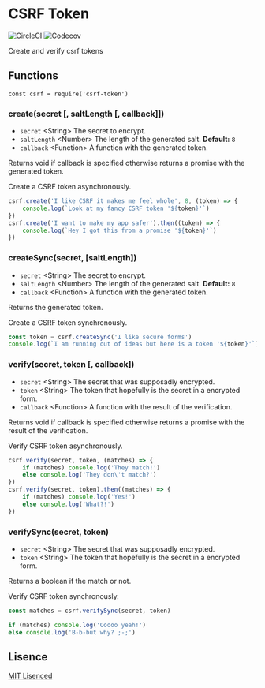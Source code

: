 # CSRF Token
[![CircleCI](https://img.shields.io/circleci/project/github/ocpu/csrf-token.svg?style=flat-square)](https://circleci.com/gh/ocpu/csrf-token)
[![Codecov](https://img.shields.io/codecov/c/github/ocpu/csrf-token.svg?style=flat-square)](https://codecov.io/gh/ocpu/csrf-token)

Create and verify csrf tokens

## Functions

`const csrf = require('csrf-token')`

### create(secret [, saltLength [, callback]])
- `secret` \<String> The secret to encrypt.
- `saltLength` \<Number> The length of the generated salt. __Default:__ `8`
- `callback` \<Function> A function with the generated token.

Returns void if callback is specified otherwise returns a promise with the generated token.

Create a CSRF token asynchronously.
```js
csrf.create('I like CSRF it makes me feel whole', 8, (token) => {
    console.log(`Look at my fancy CSRF token '${token}'`)
})
csrf.create('I want to make my app safer').then((token) => {
    console.log(`Hey I got this from a promise '${token}'`)
})
```

### createSync(secret, [saltLength])
- `secret` \<String> The secret to encrypt.
- `saltLength` \<Number> The length of the generated salt. __Default:__ `8`
- `callback` \<Function> A function with the generated token.

Returns the generated token.

Create a CSRF token synchronously.
```js
const token = csrf.createSync('I like secure forms')
console.log(`I am running out of ideas but here is a token '${token}'`)
```

### verify(secret, token [, callback])
- `secret` \<String> The secret that was supposadly encrypted.
- `token` \<String> The token that hopefully is the secret in a encrypted form.
- `callback` \<Function> A function with the result of the verification.

Returns void if callback is specified otherwise returns a promise with the result of the verification.

Verify CSRF token asynchronously.

```js
csrf.verify(secret, token, (matches) => {
    if (matches) console.log('They match!')
    else console.log('They don\'t match?')
})
csrf.verify(secret, token).then((matches) => {
    if (matches) console.log('Yes!')
    else console.log('What?!')
})
```

### verifySync(secret, token)
- `secret` \<String> The secret that was supposadly encrypted.
- `token` \<String> The token that hopefully is the secret in a encrypted form.

Returns a boolean if the match or not.

Verify CSRF token synchronously.

```js
const matches = csrf.verifySync(secret, token)

if (matches) console.log('Ooooo yeah!')
else console.log('B-b-but why? ;-;')
```

## Lisence
[MIT Lisenced](https://github.com/ocpu/csrf-token/blob/master/Lisence)
